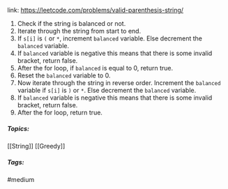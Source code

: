 link: https://leetcode.com/problems/valid-parenthesis-string/

1. Check if the string is balanced or not. 
2. Iterate through the string from start to end. 
3. If `s[i]` is `(` or `*`, increment `balanced` variable. Else decrement the `balanced` variable.
4. If `balanced` variable is negative this means that there is some invalid bracket, return false.
5. After the for loop, if `balanced` is equal to 0, return true.
6. Reset the `balanced` variable to 0.
7. Now iterate through the string in reverse order. Increment the `balanced` variable if `s[i]` is `)` or `*`. Else decrement the `balanced` variable. 
8.  If `balanced` variable is negative this means that there is some invalid bracket, return false.
9. After the for loop, return true.

##### Topics:
[[String]] [[Greedy]]

##### Tags:
#medium 